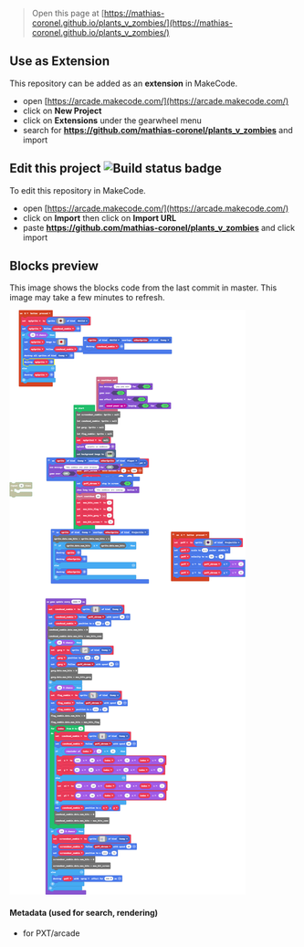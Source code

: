  


> Open this page at [https://mathias-coronel.github.io/plants_v_zombies/](https://mathias-coronel.github.io/plants_v_zombies/)

## Use as Extension

This repository can be added as an **extension** in MakeCode.

* open [https://arcade.makecode.com/](https://arcade.makecode.com/)
* click on **New Project**
* click on **Extensions** under the gearwheel menu
* search for **https://github.com/mathias-coronel/plants_v_zombies** and import

## Edit this project ![Build status badge](https://github.com/mathias-coronel/plants_v_zombies/workflows/MakeCode/badge.svg)

To edit this repository in MakeCode.

* open [https://arcade.makecode.com/](https://arcade.makecode.com/)
* click on **Import** then click on **Import URL**
* paste **https://github.com/mathias-coronel/plants_v_zombies** and click import

## Blocks preview

This image shows the blocks code from the last commit in master.
This image may take a few minutes to refresh.

![A rendered view of the blocks](https://github.com/mathias-coronel/plants_v_zombies/raw/master/.github/makecode/blocks.png)

#### Metadata (used for search, rendering)

* for PXT/arcade
<script src="https://makecode.com/gh-pages-embed.js"></script><script>makeCodeRender("{{ site.makecode.home_url }}", "{{ site.github.owner_name }}/{{ site.github.repository_name }}");</script>
